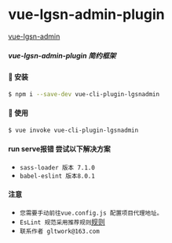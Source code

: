 # vue-lgsn-admin-plugin

[vue-lgsn-admin](https://lgsn.github.io/vue-lgsn-admin-docs/)

##### vue-lgsn-admin-plugin 简约框架

#### 🚀 安装
```bash
$ npm i --save-dev vue-cli-plugin-lgsnadmin
```

#### 🚀 使用
```bash
$ vue invoke vue-cli-plugin-lgsnadmin
```

#### run serve报错 尝试以下解决方案
- `sass-loader 版本 7.1.0`
- `babel-eslint 版本8.0.1`

#### 注意
- `您需要手动前往vue.config.js 配置项目代理地址。` 
- `EsLint 规范采用推荐规则`[规则](http://eslint.cn/docs/rules/)
- `联系作者 gltwork@163.com`

